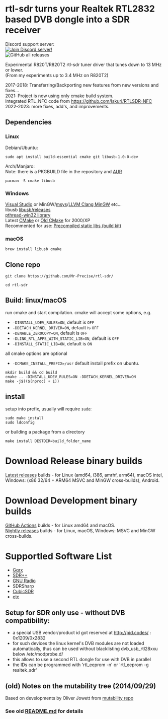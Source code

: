 rtl-sdr turns your Realtek RTL2832 based DVB dongle into a SDR receiver
======================================================================
Discord support server:  
[![Join Discord server!](https://invidget.switchblade.xyz/HP99wM4yNR)](http://discord.gg/HP99wM4yNR)  
![GitHub all releases](https://img.shields.io/github/downloads/Mr-Precise/rtl-sdr/total?color=%23477CE0&label=Total%20downloads%3A&style=for-the-badge)  

Experimental R820T/R820T2 rtl-sdr tuner driver that tunes down to 13 MHz or lower.  
(From my experiments up to 3.4 MHz on R820T2)

2017-2018: Transferring/Backporting new features from new versions and fixes...  
2021: Project is now using only cmake build system.  
Integrated RTL_NFC code from https://github.com/Iskuri/RTLSDR-NFC  
2022-2023: more fixes, add's, and improvements.

## Dependencies
### Linux
Debian/Ubuntu:
```
sudo apt install build-essential cmake git libusb-1.0-0-dev
```
Arch/Manjaro:  
Note: there is a PKGBUILD file in the repository and [AUR](https://aur.archlinux.org/packages/rtl-sdr-exp-git)
```
pacman -S cmake libusb
```
### Windows
[Visual Studio](https://visualstudio.microsoft.com/) or MinGW/[msys](https://www.msys2.org/)/[LLVM Clang MinGW](https://github.com/mstorsjo/llvm-mingw) etc...  
libusb [libusb/releases](https://github.com/libusb/libusb/releases)  
[pthread-win32 library](https://github.com/GerHobbelt/pthread-win32)  
Latest [CMake](https://cmake.org/download/) or [Old CMake](https://github.com/Kitware/CMake/releases/tag/v3.13.4) for 2000/XP  
Recommented for use: [Precompiled static libs (build kit)](https://github.com/Mr-Precise/SDR-binary-builds-stuff/releases/tag/windows)

### macOS
```
brew install libusb cmake
```
## Clone repo

```
git clone https://github.com/Mr-Precise/rtl-sdr/

cd rtl-sdr
```

## Build: linux/macOS
run cmake and start compilation. cmake will accept some options, e.g.
* `-DINSTALL_UDEV_RULES=ON`, default is `OFF`
* `-DDETACH_KERNEL_DRIVER=ON`, default is `OFF`
* `-DENABLE_ZEROCOPY=ON`, default is `OFF`
* `-DLINK_RTL_APPS_WITH_STATIC_LIB=ON`, default is `OFF`
* `-DINSTALL_STATIC_LIB=ON`, default is `ON`

all cmake options are optional  
* `-DCMAKE_INSTALL_PREFIX=/usr` default install prefix on ubuntu.

```
mkdir build && cd build
cmake .. -DINSTALL_UDEV_RULES=ON -DDETACH_KERNEL_DRIVER=ON
make -j$(($(nproc) + 1))
```

## install
setup into prefix, usually will require `sudo`:
```
sudo make install
sudo ldconfig
```
or building a package from a directory
```
make install DESTDIR=build_folder_name
```
# Download Release binary builds
[Latest releases](https://github.com/Mr-Precise/rtl-sdr/releases/latest) builds - for Linux (amd64, i386, amrhf, arm64), macOS intel, Windows: (x86 32/64 + ARM64 MSVC and MinGW cross-builds), Android.

# Download Development binary builds

[GitHub Actions](https://github.com/Mr-Precise/rtl-sdr/actions) builds - for Linux amd64 and macOS.  
[Nightly releases](https://github.com/Mr-Precise/rtl-sdr/releases/tag/nightly) builds - for Linux, macOS, Windows: MSVC and MinGW cross-builds.

# Supportled Software List
- [Gqrx](https://github.com/gqrx-sdr/gqrx)
- [SDR++](https://github.com/AlexandreRouma/SDRPlusPlus)
- [GNU Radio](https://github.com/gnuradio/gnuradio)
- SDRSharp
- [CubicSDR](https://github.com/cjcliffe/CubicSDR)
- [etc](https://www.rtl-sdr.com/big-list-rtl-sdr-supported-software/)  

## Setup for SDR only use - without DVB compatibility:

- a special USB vendor/product id got reserved at http://pid.codes/ : 0x1209/0x2832
- for such devices the linux kernel's DVB modules are not loaded automatically,
  thus can be used without blacklisting dvb_usb_rtl28xxu below /etc/modprobe.d/
- this allows to use a second RTL dongle for use with DVB in parallel
- the IDs can be programmed with 'rtl_eeprom -n' or 'rtl_eeprom -g realtek_sdr'  

## (old) Notes on the mutability tree (2014/09/29)
Based on developments by Oliver Jowett from [mutability repo](https://github.com/mutability/rtl-sdr)  
### See old [README.md](README.old.md) for details
